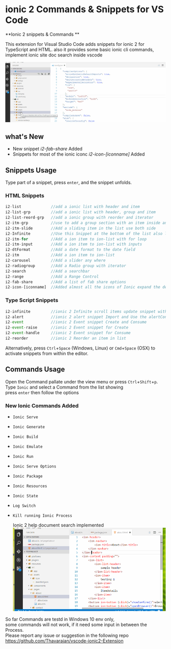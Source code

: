 # ionic 2 Commands & Snippets for VS Code

**Ionic 2 snippets & Commands **

This extension for Visual Studio Code adds snippets for ionic 2 for TypeScript and HTML. also it provides some basic ionic cli commands, implement ionic site doc search inside vscode 

![Sample Generate command](https://raw.githubusercontent.com/Thavarajan/vscode-ionic2-Extension/master/images/ionic2_Command.gif)

## what's New
* New snippet _i2-fab-share_ Added
* Snippets for most of the ionic iconc _i2-icon-[iconname]_ Added


## Snippets Usage
Type part of a snippet, press `enter`, and the snippet unfolds.


### HTML Snippets
```Typescript
i2-list             //add a ionic list with header and item 
i2-list-grp         //add a ionic list with header, group and item
i2-list-reord-grp   //add a ionic group with reorder and iterator
i2-itm-grp          //use to add a group section with an item inside an ion list
i2-itm-slide        //Add a sliding item in the list use both side
i2-Infinite         //Use this Snippet at the bottom of the list also look at the method create one to access it
i2-itm-for          //Add a ion item to ion-list with for loop
i2-itm-input        //Add a ion item to ion-list with inputs
i2-dtFormat         //Add a date format to the date field 
i2-itm              //Add a ion item to ion-list
i2-carousel         //Add a slider any where
i2-radiogroup       //Add a Radio group with iterator
i2-search           //Add a searchbar
i2-range            //Add a Range Control
i2-fab-share        //Add a list of fab share options
i2-icon-[iconname]  //Added almost all the icons of Ionic expand the description for more name and css unicode
```

### Type Script Snippets
```Typescript
i2-infinite         //ionic 2 Infinite scroll items update snippet with async operation
i2-alert            //ionic 2 alert snippet Import and Use the alertController, don't forget to insert int the constructor
i2-event            //ionic 2 Event snippet Create and Consume
i2-event-raise      //ionic 2 Event snippet for Create
i2-event-handle     //ionic 2 Event snippet for Consume
i2-reorder          //ionic 2 Reorder an item in list
```

Alternatively, press `Ctrl`+`Space` (Windows, Linux) or `Cmd`+`Space` (OSX) to activate snippets from within the editor.

## Commands Usage
Open the Command pallate under the view menu or press `Ctrl`+`Shift`+`p`.  
Type `Ionic` and select a Command from the list showing  
press `enter` then follow the options

### New Ionic Commands Added
* `Ionic Serve`
* `Ionic Generate`
* `Ionic Build`
* `Ionic Emulate`
* `Ionic Run`
* `Ionic Serve Options`
* `Ionic Package`
* `Ionic Resources`
* `Ionic State`
* `Log Switch`
* `Kill running Ionic Process`

  Ionic 2 help document search implemented  
![Ionic help command](https://raw.githubusercontent.com/Thavarajan/vscode-ionic2-Extension/master/images/ionic2_Command_HelpMenu.gif)



So far Commands are testd in Windows 10 env only,  
some commands will not work, if it need some input in between the Process.   
Please report any issue or suggestion in the following  repo
https://github.com/Thavarajan/vscode-ionic2-Extension 
